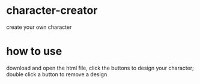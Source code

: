 # character-creator
create your own character

# how to use
download and open the html file, click the buttons to design your character; double click a button to remove a design
